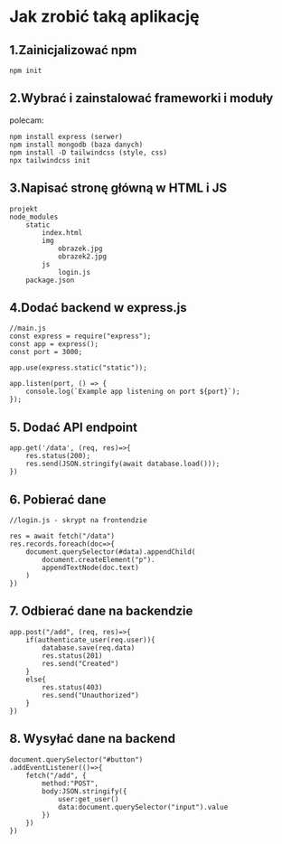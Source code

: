 # Jak zrobić taką aplikację
## 1.Zainicjalizować npm
    npm init
## 2.Wybrać i zainstalować frameworki i moduły
polecam:
```
npm install express (serwer)
npm install mongodb (baza danych)
npm install -D tailwindcss (style, css)
npx tailwindcss init
```
## 3.Napisać stronę główną w HTML i JS
```
projekt
node_modules
    static
        index.html
        img
            obrazek.jpg
            obrazek2.jpg
        js
            login.js
    package.json
```
## 4.Dodać backend w express.js
```
//main.js
const express = require("express");
const app = express();
const port = 3000;

app.use(express.static("static"));

app.listen(port, () => {
    console.log(`Example app listening on port ${port}`);
});
```
## 5. Dodać API endpoint
```
app.get('/data', (req, res)=>{
    res.status(200);
    res.send(JSON.stringify(await database.load()));
})
```
## 6. Pobierać dane
```
//login.js - skrypt na frontendzie

res = await fetch("/data")
res.records.foreach(doc=>{
    document.querySelector(#data).appendChild(
        document.createElement("p").
        appendTextNode(doc.text)
    )
})
```
## 7. Odbierać dane na backendzie
```
app.post("/add", (req, res)=>{
    if(authenticate_user(req.user)){
        database.save(req.data)
        res.status(201)
        res.send("Created")
    }
    else{
        res.status(403)
        res.send("Unauthorized")
    }
})
```
## 8. Wysyłać dane na backend
```
document.querySelector("#button")
.addEventListener(()=>{
    fetch("/add", {
        method:"POST",
        body:JSON.stringify({
            user:get_user()
            data:document.querySelector("input").value
        })
    })
})
```
